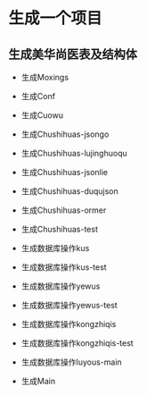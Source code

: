 # 生成一个项目

## 生成美华尚医表及结构体

* 生成Moxings
* 生成Conf
* 生成Cuowu
* 生成Chushihuas-jsongo
* 生成Chushihuas-lujinghuoqu

* 生成Chushihuas-jsonlie
* 生成Chushihuas-duqujson

* 生成Chushihuas-ormer
* 生成Chushihuas-test

* 生成数据库操作kus
* 生成数据库操作kus-test
* 生成数据库操作yewus
* 生成数据库操作yewus-test
* 生成数据库操作kongzhiqis
* 生成数据库操作kongzhiqis-test
* 生成数据库操作luyous-main

* 生成Main

